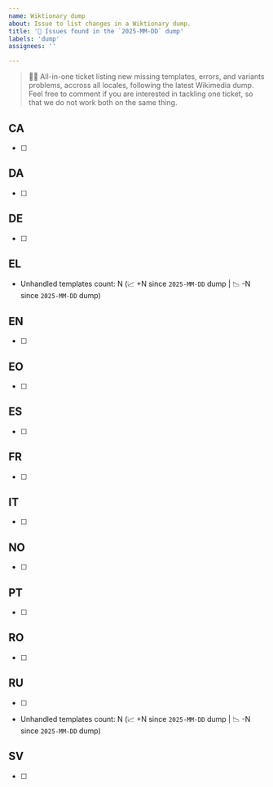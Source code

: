 ```yaml
---
name: Wiktionary dump
about: Issue to list changes in a Wiktionary dump.
title: '🥮 Issues found in the `2025-MM-DD` dump'
labels: 'dump'
assignees: ''

---
```


> 🧙‍♂️ All-in-one ticket listing new missing templates, errors, and variants problems, accross all locales, following the latest Wikimedia dump.
> Feel free to comment if you are interested in tackling one ticket, so that we do not work both on the same thing.

<!-- Remove empty sections. -->

## CA

- [ ] 

## DA

- [ ] 

## DE

- [ ] 

## EL

- Unhandled templates count: N (📈 +N since `2025-MM-DD` dump | 📉 -N since `2025-MM-DD` dump)

## EN

- [ ] 

## EO

- [ ] 

## ES

- [ ] 

## FR

- [ ] 

## IT

- [ ] 

## NO

- [ ] 

## PT

- [ ] 

## RO

- [ ] 

## RU

- [ ] 
- Unhandled templates count: N (📈 +N since `2025-MM-DD` dump | 📉 -N since `2025-MM-DD` dump)

## SV

- [ ] 
